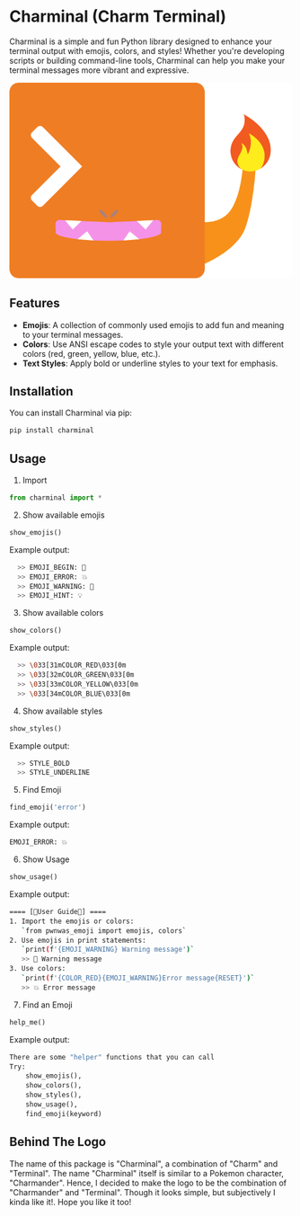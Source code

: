 # Charminal (Charm Terminal)

Charminal is a simple and fun Python library designed to enhance your terminal output with emojis, colors, and styles! Whether you're developing scripts or building command-line tools, Charminal can help you make your terminal messages more vibrant and expressive.

![Charminal-logo](./Charminal-v01.png)

## Features

- **Emojis**: A collection of commonly used emojis to add fun and meaning to your terminal messages.
- **Colors**: Use ANSI escape codes to style your output text with different colors (red, green, yellow, blue, etc.).
- **Text Styles**: Apply bold or underline styles to your text for emphasis.

## Installation

You can install Charminal via pip:

```bash
pip install charminal
```

## Usage
1. Import
```python
from charminal import *
```

2. Show available emojis
```python
show_emojis()
```
Example output:
```bash
  >> EMOJI_BEGIN: 🚀
  >> EMOJI_ERROR: 💥
  >> EMOJI_WARNING: 🚨
  >> EMOJI_HINT: 💡
```

3. Show available colors
```python
show_colors()
```
Example output:
```bash
  >> \033[31mCOLOR_RED\033[0m
  >> \033[32mCOLOR_GREEN\033[0m
  >> \033[33mCOLOR_YELLOW\033[0m
  >> \033[34mCOLOR_BLUE\033[0m
```

4. Show available styles
```python
show_styles()
```
Example output:
```bash
  >> STYLE_BOLD
  >> STYLE_UNDERLINE
```

5. Find Emoji
```python
find_emoji('error')
```
Example output:
```bash
EMOJI_ERROR: 💥
```

6. Show Usage
```python
show_usage()
```
Example output:
```bash
==== [🚀User Guide🚀] ====
1. Import the emojis or colors:
   `from pwnwas_emoji import emojis, colors`
2. Use emojis in print statements:
   `print(f'{EMOJI_WARNING} Warning message')`
   >> 🚨 Warning message
3. Use colors:
   `print(f'{COLOR_RED}{EMOJI_WARNING}Error message{RESET}')`
   >> 💥 Error message
```

7. Find an Emoji
```python
help_me()
```
Example output:
```python
There are some "helper" functions that you can call
Try:
    show_emojis(),
    show_colors(), 
    show_styles(),
    show_usage(),
    find_emoji(keyword)
```

## Behind The Logo
The name of this package is "Charminal", a combination of "Charm" and "Terminal". The name "Charminal" itself is similar to a Pokemon character, "Charmander". Hence, I decided to make the logo to be the combination of "Charmander" and "Terminal". Though it looks simple, but subjectively I kinda like it!. Hope you like it too!